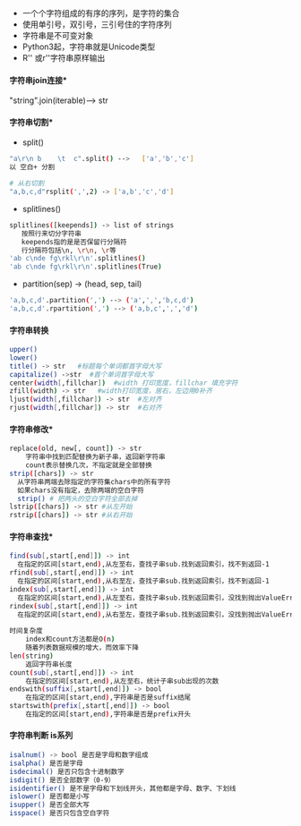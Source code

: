 + 一个个字符组成的有序的序列，是字符的集合
+ 使用单引号，双引号，三引号住的字符序列
+ 字符串是不可变对象
+ Python3起，字符串就是Unicode类型
+ R'' 或r''字符串原样输出
#### 字符串join连接*
"string".join(iterable)--> str

#### 字符串切割*
+ split()
```bash
"a\r\n b    \t  c".split() -->   ['a','b','c']
以 空白+ 分割

# 从右切割
"a,b,c,d"rsplit(',',2) -> ['a,b','c','d']
```
+ splitlines()
```bash
splitlines([keepends]) -> list of strings
   按照行来切分字符串
   keepends指的是是否保留行分隔符
   行分隔符包括\n, \r\n, \r等
'ab c\nde fg\rkl\r\n'.splitlines()
'ab c\nde fg\rkl\r\n'.splitlines(True)
```
+ partition(sep) -> (head, sep, tail)
```bash
'a,b,c,d'.partition(',') --> ('a',',','b,c,d')
'a,b,c,d'.rpartition(',') --> ('a,b,c',',','d')
```
#### 字符串转换
```bash
upper()
lower()
title() -> str   #标题每个单词都首字母大写
capitalize() ->str  #首个单词首字母大写
center(width[,fillchar])  #width 打印宽度，fillchar 填充字符
zfill(width) -> str   #width打印宽度，居右，左边用0补齐
ljust(width[,fillchar]) -> str  #左对齐
rjust(width[,fillchar]) -> str  #右对齐
```
#### 字符串修改*
```bash
replace(old, new[, count]) -> str
    字符串中找到匹配替换为新子串，返回新字符串
    count表示替换几次，不指定就是全部替换
strip([chars]) -> str
  从字符串两端去除指定的字符集chars中的所有字符
  如果chars没有指定，去除两端的空白字符
  strip() # 把两头的空白字符全部去掉
lstrip([chars]) -> str #从左开始
rstrip([chars]) -> str #从右开始
```
#### 字符串查找*
```bash
find(sub[,start[,end]]) -> int
  在指定的区间[start,end),从左至右，查找子串sub.找到返回索引，找不到返回-1
rfind(sub[,start[,end]]) -> int
  在指定的区间[start,end),从右至左，查找子串sub.找到返回索引，找不到返回-1
index(sub[,start[,end]]) -> int
  在指定的区间[start,end),从左至右，查找子串sub.找到返回索引，没找到抛出ValueError
rindex(sub[,start[,end]]) -> int
  在指定的区间[start,end),从右至左，查找子串sub.找到返回索引，没找到抛出ValueError
  
时间复杂度
    index和count方法都是O(n)
    随着列表数据规模的增大，而效率下降
len(string)
    返回字符串长度
count(sub[,start[,end]]) -> int
    在指定的区间[start,end),从左至右，统计子串sub出现的次数
endswith(suffix[,start[,end]]) -> bool
    在指定的区间[start,end),字符串是否是suffix结尾
startswith(prefix[,start[,end]]) -> bool
    在指定的区间[start,end),字符串是否是prefix开头
```
#### 字符串判断 is系列
```bash
isalnum() -> bool 是否是字母和数字组成
isalpha() 是否是字母
isdecimal() 是否只包含十进制数字
isdigit() 是否全部数字（0-9）
isidentifier() 是不是字母和下划线开头，其他都是字母、数字、下划线
islower() 是否都是小写
isupper() 是否全部大写
isspace() 是否只包含空白字符
```
